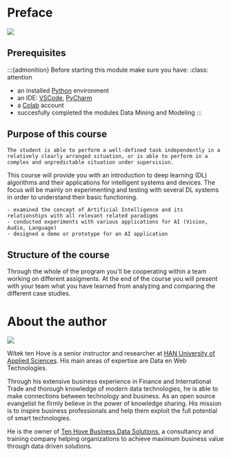 # Preface

![](images/aimap.png)

## Prerequisites

:::{admonition} Before starting this module make sure you have:
:class: attention

- an installed [Python](https://www.python.org/downloads/) environment
- an IDE: [VSCode](https://code.visualstudio.com), [PyCharm](https://www.jetbrains.com/pycharm/)
- a [Colab](https://colab.research.google.com/) account
- succesfully completed the modules Data Mining and Modeling
  :::

## Purpose of this course

```{admonition} The general learning outcome of this course is:
The student is able to perform a well-defined task independently in a relatively clearly arranged situation, or is able to perform in a complex and unpredictable situation under supervision.
```

This course will provide you with an introduction to deep learning (DL) algorithms and their applications for intelligent systems and devices. The focus will be mainly on experimenting and testing with several DL systems in order to understand their basic functioning.

```{admonition} For a successful completion of the course, a student has:
- examined the concept of Artificial Intelligence and its relationships with all relevant related paradigms
- conducted experiments with various applications for AI (Vision, Audio, Language)
- designed a demo or prototype for an AI application
```

## Structure of the course

Through the whole of the program you'll be cooperating within a team working on different assigments. At the end of the course you will present with your team what you have learned from analyzing and comparing the different case studies.

# About the author

![](images/me.png)

Witek ten Hove is a senior instructor and researcher at [HAN University of Applied Sciences](https://hanuniversity.com/en/). His main areas of expertise are Data en Web Technologies.

Through his extensive business experience in Finance and International Trade and thorough knowledge of modern data technologies, he is able to make connections between technology and business. As an open source evangelist he firmly believe in the power of knowledge sharing. His mission is to inspire business professionals and help them exploit the full potential of smart technologies.

He is the owner of [Ten Hove Business Data Solutions](http://www.businessdatasolutions.nl/), a consultancy and training company helping organizations to achieve maximum business value through data driven solutions.
